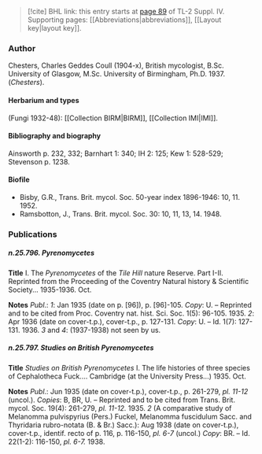 > [!cite] BHL link: this entry starts at [page 89](https://www.biodiversitylibrary.org/item/103860#page/99/mode/1up) of TL-2 Suppl. IV.
> Supporting pages: [[Abbreviations|abbreviations]], [[Layout key|layout key]].

### Author

Chesters, Charles Geddes Coull (1904-x), British mycologist, B.Sc. University of Glasgow, M.Sc. University of Birmingham, Ph.D. 1937. (*Chesters*).

#### Herbarium and types

(Fungi 1932-48): [[Collection BIRM|BIRM]], [[Collection IMI|IMI]].

#### Bibliography and biography

Ainsworth p. 232, 332; Barnhart 1: 340; IH 2: 125; Kew 1: 528-529; Stevenson p. 1238.

#### Biofile

- Bisby, G.R., Trans. Brit. mycol. Soc. 50-year index 1896-1946: 10, 11. 1952.
- Ramsbotton, J., Trans. Brit. mycol. Soc. 30: 10, 11, 13, 14. 1948.

### Publications

##### n.25.796. Pyrenomycetes

**Title**
I. The *Pyrenomycetes* of the *Tile Hill* nature Reserve. Part I-II. Reprinted from the Proceeding of the Coventry Natural history & Scientific Society... 1935-1936. Oct.

**Notes**
*Publ*.: *1*: Jan 1935 (date on p. \[96\]), p. \[96\]-105. *Copy*: U. – Reprinted and to be cited from Proc. Coventry nat. hist. Sci. Soc. 1(5): 96-105. 1935.
*2*: Apr 1936 (date on cover-t.p.), cover-t.p., p. 127-131. *Copy*: U. – Id. 1(7): 127-131. 1936.
*3* and *4*: (1937-1938) not seen by us.

##### n.25.797. Studies on British Pyrenomycetes

**Title**
*Studies on British Pyrenomycetes* I. The life histories of three species of Cephalotheca Fuck.... Cambridge (at the University Press...) 1935. Oct.

**Notes**
*Publ*.: Jun 1935 (date on cover-t.p.), cover-t.p., p. 261-279, *pl. 11-12* (uncol.). *Copies*: B, BR, U. – Reprinted and to be cited from Trans. Brit. mycol. Soc. 19(4): 261-279, *pl. 11-12.* 1935.
*2* (A comparative study of Melanomma pulvispyrius (Pers.) Fuckel, Melanomma fuscidulum Sacc. and Thyridaria rubro-notata (B. & Br.) Sacc.): Aug 1938 (date on cover-t.p.), cover-t.p., identif. recto of p. 116, p. 116-150, *pl. 6-7* (uncol.) *Copy*: BR. – Id. 22(1-2): 116-150, *pl. 6-7.* 1938.

